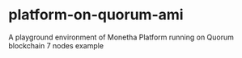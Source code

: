 # platform-on-quorum-ami
A playground environment of Monetha Platform running on Quorum blockchain 7 nodes example
